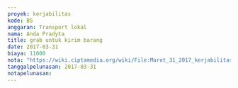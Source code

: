 ```yaml
---
proyek: kerjabilitas
kode: B5
anggaran: Transport lokal
nama: Anda Pradyta
title: grab untuk kirim barang
date: 2017-03-31
biaya: 11000
nota: "https://wiki.ciptamedia.org/wiki/File:Maret_31_2017_kerjabilitas_B5_grab_5_anda.png"
tanggalpelunasan: 2017-03-31
notapelunasan:
---
```

